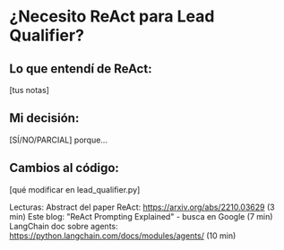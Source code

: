 # ¿Necesito ReAct para Lead Qualifier?

## Lo que entendí de ReAct:
[tus notas]

## Mi decisión:
[SÍ/NO/PARCIAL] porque...

## Cambios al código:
[qué modificar en lead_qualifier.py]

Lecturas:
Abstract del paper ReAct: https://arxiv.org/abs/2210.03629 (3 min)
Este blog: "ReAct Prompting Explained" - busca en Google (7 min)
LangChain doc sobre agents: https://python.langchain.com/docs/modules/agents/ (10 min)